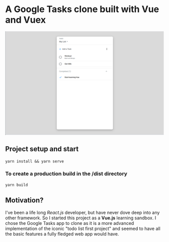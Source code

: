 # A Google Tasks clone built with Vue and Vuex

![App screenshot](./app_screenshot.png)

## Project setup and start

```
yarn install && yarn serve
```

### To create a production build in the /dist directory

```
yarn build
```

## Motivation?

I've been a life long _React.js_ developer, but have never dove deep into any other framework. So I started this project as a **Vue.js** learning sandbox. I chose the Google Tasks app to clone as it is a more advanced implementation of the iconic "todo list first project" and seemed to have all the basic features a fully fledged web app would have.
